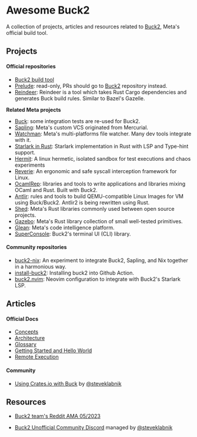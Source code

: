 # Awesome Buck2

A collection of projects, articles and resources related to [Buck2](https://buck2.build/), Meta's official build tool.

## Projects

#### Official repositories

- [Buck2 build tool](https://github.com/facebook/buck2)
- [Prelude](https://github.com/facebook/buck2-prelude): read-only, PRs should go to [Buck2](https://github.com/facebook/buck2) repository instead.
- [Reindeer](https://github.com/facebookincubator/reindeer): Reindeer is a tool which takes Rust Cargo dependencies and generates Buck build rules. Similar to Bazel's Gazelle.

**Related Meta projects**

- [Buck](https://github.com/facebook/buck): some integration tests are re-used for Buck2.
- [Sapling](https://github.com/facebook/sapling): Meta's custom VCS originated from Mercurial.
- [Watchman](https://github.com/facebook/watchman): Meta's multi-platforms file watcher. Many dev tools integrate with it.
- [Starlark in Rust](https://github.com/facebookexperimental/starlark-rust): Starlark implementation in Rust with LSP and Type-hint support.
- [Hermit](https://github.com/facebookexperimental/hermit): A linux hermetic, isolated sandbox for test executions and chaos experiments
- [Reverie](https://github.com/facebookexperimental/reverie): An ergonomic and safe syscall interception framework for Linux.
- [OcamlRep](https://github.com/facebook/ocamlrep): libraries and tools to write applications and libraries mixing OCaml and Rust. Built with Buck2.
- [Antlir](https://github.com/facebookincubator/antlir): rules and tools to build QEMU-compatible Linux Images for VM using Buck/Buck2. Antlir2 is being rewritten using Rust.
- [Shed](https://github.com/facebookexperimental/rust-shed): Meta's Rust libraries commonly used between open source projects.
- [Gazebo](https://github.com/facebookincubator/gazebo): Meta's Rust library collection of small well-tested primitives.
- [Glean](https://github.com/facebookincubator/Glean): Meta's code intelligence platform.
- [SuperConsole](https://github.com/facebookincubator/superconsole): Buck2's terminal UI (CLI) library.

#### Community repositories

- [buck2-nix](https://github.com/thoughtpolice/buck2-nix): An experiment to integrate Buck2, Sapling, and Nix together in a harmonious way.
- [install-buck2](https://github.com/dtolnay/install-buck2): Installing buck2 into Github Action.
- [buck2.nvim](https://github.com/benbrittain/buck2.nvim): Neovim configuration to integrate with Buck2's Starlark LSP.

## Articles

#### Official Docs

- [Concepts](https://buck2.build/docs/concepts/concept_map/)
- [Architecture](https://buck2.build/docs/developers/architecture/buck2/)
- [Glossary](https://buck2.build/docs/concepts/glossary/)
- [Getting Started and Hello World](https://buck2.build/docs/getting_started/)
- [Remote Execution](https://buck2.build/docs/remote_execution/)

#### Community

- [Using Crates.io with Buck](https://steveklabnik.com/writing/using-cratesio-with-buck) by [@steveklabnik](https://github.com/steveklabnik)


## Resources

- [Buck2 team's Reddit AMA 05/2023](https://old.reddit.com/r/rust/comments/136qs44/hello_rrust_we_are_meta_engineers_who_created_the/)

- [Buck2 Unofficial Community Discord](https://discord.com/invite/WJj9hf6x) managed by [@steveklabnik](https://github.com/steveklabnik)
